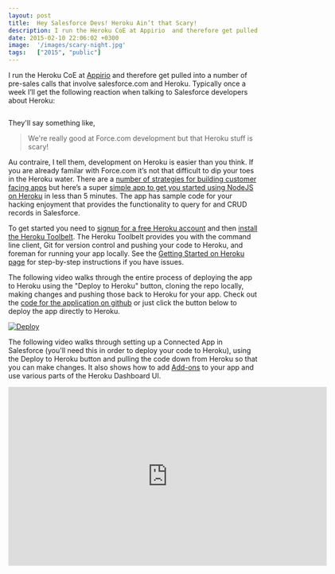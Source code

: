 ```yaml
---
layout: post
title:  Hey Salesforce Devs! Heroku Ain’t that Scary!
description: I run the Heroku CoE at Appirio  and therefore get pulled into a number of pre-sales calls that involve salesforce.com and Heroku. Typically once a week I’ll get the following reaction when talking to Salesforce developers about Heroku-  Theyll say something like,  > Were really good at Force.com development but that Heroku stuff is scary! Au contraire, I tell them, development on Heroku is easier than you think. If you are already familar with Force.com it’s not that difficult to dip your toes 
date: 2015-02-10 22:06:02 +0300
image:  '/images/scary-night.jpg'
tags:   ["2015", "public"]
---
```

<p>I run the Heroku CoE at <a href="http://www.appirio.com">Appirio</a> and therefore get pulled into a number of pre-sales calls that involve salesforce.com and Heroku. Typically once a week I’ll get the following reaction when talking to Salesforce developers about Heroku:</p>
<p><img src="http://static.fjcdn.com/gifs/Scared_510c77_1821960.gif" alt="" ></p>
<p>They'll say something like,</p>
<blockquote>
<p>We're really good at Force.com development but that Heroku stuff is scary!</p>
</blockquote>
<p>Au contraire, I tell them, development on Heroku is easier than you think. If you are already familar with Force.com it’s not that difficult to dip your toes in the Heroku water. There are a <a href="/2015/01/16/strategies-for-building-customer-facing-apps-with-salesforce-com/">number of strategies for building customer facing apps</a> but here’s a super <a href="https://github.com/jeffdonthemic/node-nforce-demo">simple app to get you started using NodeJS on Heroku</a> in less than 5 minutes. The app has sample code for your hacking enjoyment that provides the functionality to query for and CRUD records in Salesforce.</p>
<p>To get started you need to <a href="https://signup.heroku.com/">signup for a free Heroku account</a> and then <a href="https://toolbelt.heroku.com/">install the Heroku Toolbelt</a>. The Heroku Toolbelt provides you with the command line client, Git for version control and pushing your code to Heroku, and foreman for running your app locally. See the <a href="https://devcenter.heroku.com/start">Getting Started on Heroku page</a> for step-by-step instructions if you have issues.</p>
<p>The following video walks through the entire process of deploying the app to Heroku using the "Deploy to Heroku" button, cloning the repo locally, making changes and pushing those back to Heroku for your app. Check out the <a href="https://github.com/jeffdonthemic/node-nforce-demo">code for the application on github</a> or just click the button below to deploy the app directly to Heroku.</p>
<p><a href="https://heroku.com/deploy?template=https://github.com/jeffdonthemic/node-nforce-demo"><img src="https://www.herokucdn.com/deploy/button.png" alt="Deploy" ></a></p>
<p>The following video walks through setting up a Connected App in Salesforce (you'll need this in order to deploy your code to Heroku), using the Deploy to Heroku button and pulling the code down from Heroku so that you can make changes. It also shows how to add <a href="https://addons.heroku.com/">Add-ons</a> to your app and use various parts of the Heroku Dashboard UI.</p>
<div class="flex-video"><iframe width="640" height="360" src="https://www.youtube.com/embed/-5WbjZ4sF5Y" frameborder="0" allowfullscreen></iframe></div>
